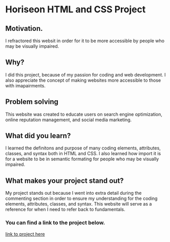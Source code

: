# Horiseon HTML and CSS Project

## Motivation.

I refractored this websit in order for it to be more accessible by people who may be visually impaired.

## Why?

I did this project, because of my passion for coding and web development. I also appreciate the concept of making websites more accessible to those with imapairments.

## Problem solving

This website was created to educate users on search engine optimization, online reputation management, and social media marketing. 

## What did you learn?

I learned the definitons and purpose of many coding elements, attributes, classes, and syntax both in HTML and CSS. I also learned how import it is for a website to be in semantic formating for people who may be visually impaired.

## What makes your project stand out?

My project stands out because I went into extra detail during the commenting section in order to ensure my understanding for the coding elements, attributes, classes, and syntax. This website will serve as a reference for when I need to refer back to fundamentals. 

### You can find a link to the project below.


[link to project here](http://127.0.0.1:5501/index.html)  




